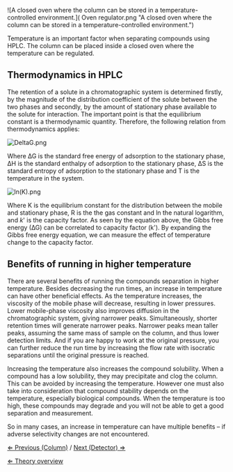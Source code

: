 ![A closed oven where the column can be stored in a
temperature-controlled
environment.]( Oven regulator.png "A closed oven where the column can be stored in a temperature-controlled environment.")

Temperature is an important factor when separating compounds using HPLC.
The column can be placed inside a closed oven where the temperature can
be regulated.

Thermodynamics in HPLC
----------------------

The retention of a solute in a chromatographic system is determined
firstly, by the magnitude of the distribution coefficient of the solute
between the two phases and secondly, by the amount of stationary phase
available to the solute for interaction. The important point is that the
equilibrium constant is a thermodynamic quantity. Therefore, the
following relation from thermodynamics applies:

![]( DeltaG.png " DeltaG.png")

Where ∆G is the standard free energy of adsorption to the stationary
phase, ∆H is the standard enthalpy of adsorption to the stationary
phase, ∆S is the standard entropy of adsorption to the stationary phase
and T is the temperature in the system.

![]( ln(K).png " ln(K).png")

Where K is the equilibrium constant for the distribution between the
mobile and stationary phase, R is the the gas constant and ln the
natural logarithm, and *k*' is the capacity factor. As seen by the
equation above, the Gibbs free energy (∆G) can be correlated to capacity
factor (k'). By expanding the Gibbs free energy equation, we can measure
the effect of temperature change to the capacity factor.

Benefits of running in higher temperature
-----------------------------------------

There are several benefits of running the compounds separation in higher
temperature. Besides decreasing the run times, an increase in
temperature can have other beneficial effects. As the temperature
increases, the viscosity of the mobile phase will decrease, resulting in
lower pressures. Lower mobile-phase viscosity also improves diffusion in
the chromatographic system, giving narrower peaks. Simultaneously,
shorter retention times will generate narrower peaks. Narrower peaks
mean taller peaks, assuming the same mass of sample on the column, and
thus lower detection limits. And if you are happy to work at the
original pressure, you can further reduce the run time by increasing the
flow rate with isocratic separations until the original pressure is
reached.

Increasing the temperature also increases the compound solubility. When
a compound has a low solubility, they may precipitate and clog the
column. This can be avoided by increasing the temperature. However one
must also take into consideration that compound stability depends on the
temperature, especially biological compounds. When the temperature is
too high, these compounds may degrade and you will not be able to get a
good separation and measurement.

So in many cases, an increase in temperature can have multiple benefits
– if adverse selectivity changes are not encountered.

[⇐ Previous (Column)](/wiki/Column "wikilink") / [Next (Detector)
⇒](/wiki/Detector "wikilink")

[⇐ Theory overview](/wiki/HPLC "wikilink")

